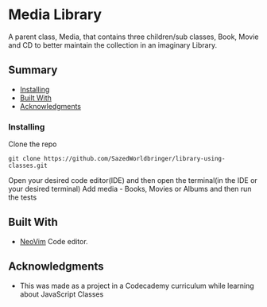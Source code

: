 # Media Library

A parent class, Media, that contains three children/sub classes, Book, Movie and CD to better maintain the collection in an imaginary Library.

## Summary

  - [Installing](#installing)
  - [Built With](#built-with)
  - [Acknowledgments](#acknowledgments)

### Installing

Clone the repo

    git clone https://github.com/SazedWorldbringer/library-using-classes.git

Open your desired code editor(IDE) and then open the terminal(in the IDE or your desired terminal)
Add media - Books, Movies or Albums and then run the tests

## Built With

  - [NeoVim](https://neovim.io) Code editor.

## Acknowledgments

  - This was made as a project in a Codecademy curriculum while learning about JavaScript Classes
